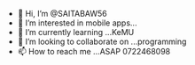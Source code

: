 - 👋 Hi, I’m @SAITABAW56
- 👀 I’m interested in mobile apps...
- 🌱 I’m currently learning ...KeMU
- 💞️ I’m looking to collaborate on ...programming 
- 📫 How to reach me ...ASAP 0722468098

<!---
SAITABAW56/SAITABAW56 is a ✨ special ✨ repository because its `README.md` (this file) appears on your GitHub profile.
You can click the Preview link to take a look at your changes.
--->
